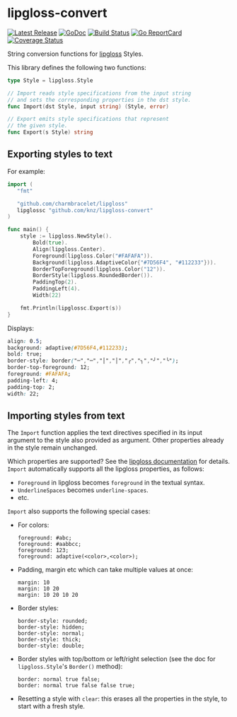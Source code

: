 # lipgloss-convert

[![Latest Release](https://img.shields.io/github/release/knz/lipgloss-convert.svg)](https://github.com/knz/lipgloss-convert/releases)
[![GoDoc](https://godoc.org/github.com/golang/gddo?status.svg)](https://pkg.go.dev/github.com/knz/lipgloss-convert)
[![Build Status](https://github.com/knz/lipgloss-convert/workflows/build/badge.svg)](https://github.com/knz/lipgloss-convert/actions)
[![Go ReportCard](https://goreportcard.com/badge/knz/lipgloss-convert)](https://goreportcard.com/report/knz/lipgloss-convert)
[![Coverage Status](https://coveralls.io/repos/github/knz/lipgloss-convert/badge.svg)](https://coveralls.io/github/knz/lipgloss-convert)

String conversion functions for [lipgloss](https://github.com/charmbracelet/lipgloss) Styles.

This library defines the following two functions:

```go
type Style = lipgloss.Style

// Import reads style specifications from the input string
// and sets the corresponding properties in the dst style.
func Import(dst Style, input string) (Style, error)

// Export emits style specifications that represent
// the given style.
func Export(s Style) string
```

## Exporting styles to text

For example:

```go
import (
   "fmt"

   "github.com/charmbracelet/lipgloss"
   lipglossc "github.com/knz/lipgloss-convert"
)

func main() {
    style := lipgloss.NewStyle().
        Bold(true).
        Align(lipgloss.Center).
        Foreground(lipgloss.Color("#FAFAFA")).
        Background(lipgloss.AdaptiveColor{"#7D56F4", "#112233"})).
        BorderTopForeground(lipgloss.Color("12")).
        BorderStyle(lipgloss.RoundedBorder()).
        PaddingTop(2).
        PaddingLeft(4).
        Width(22)

    fmt.Println(lipglossc.Export(s))
}
```

Displays:

``` css
align: 0.5;
background: adaptive(#7D56F4,#112233);
bold: true;
border-style: border("─","─","│","│","╭","╮","╯","╰");
border-top-foreground: 12;
foreground: #FAFAFA;
padding-left: 4;
padding-top: 2;
width: 22;
```

## Importing styles from text

The `Import` function applies the text directives specified in its input
argument to the style also provided as argument. Other properties already
in the style remain unchanged.

Which properties are supported? See the [lipgloss
documentation](https://pkg.go.dev/github.com/charmbracelet/lipgloss)
for details. `Import` automatically supports all the lipgloss
properties, as follows:

- `Foreground` in lipgloss becomes `foreground` in the textual syntax.
- `UnderlineSpaces` becomes `underline-spaces`.
- etc.

`Import` also supports the following special cases:

- For colors:

  ```
  foreground: #abc;
  foreground: #aabbcc;
  foreground: 123;
  foreground: adaptive(<color>,<color>);
  ```

- Padding, margin etc which can take multiple values at once:

  ```
  margin: 10
  margin: 10 20
  margin: 10 20 10 20
  ```

- Border styles:

  ```
  border-style: rounded;
  border-style: hidden;
  border-style: normal;
  border-style: thick;
  border-style: double;
  ```

- Border styles with top/bottom or left/right selection (see the doc
  for `lipgloss.Style`'s `Border()` method):

  ```
  border: normal true false;
  border: normal true false false true;
  ```

- Resetting a style with `clear`: this erases all the properties
  in the style, to start with a fresh style.
